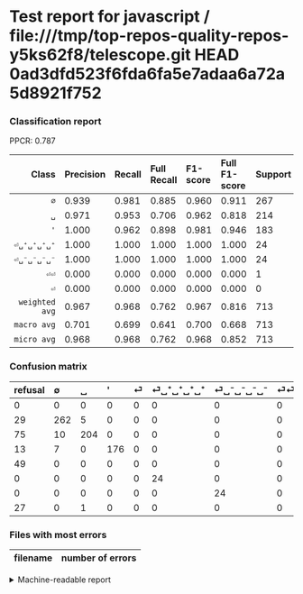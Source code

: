 # Test report for javascript / file:///tmp/top-repos-quality-repos-y5ks62f8/telescope.git HEAD 0ad3dfd523f6fda6fa5e7adaa6a72a5d8921f752

### Classification report

PPCR: 0.787

| Class | Precision | Recall | Full Recall | F1-score | Full F1-score | Support | Full Support | PPCR |
|------:|:----------|:-------|:------------|:---------|:---------|:--------|:-------------|:-----|
| `∅` | 0.939| 0.981| 0.885| 0.960| 0.911| 267| 296| 0.902 |
| `␣` | 0.971| 0.953| 0.706| 0.962| 0.818| 214| 289| 0.740 |
| `'` | 1.000| 0.962| 0.898| 0.981| 0.946| 183| 196| 0.934 |
| `⏎␣⁺␣⁺␣⁺␣⁺` | 1.000| 1.000| 1.000| 1.000| 1.000| 24| 24| 1.000 |
| `⏎␣⁻␣⁻␣⁻␣⁻` | 1.000| 1.000| 1.000| 1.000| 1.000| 24| 24| 1.000 |
| `⏎⏎` | 0.000| 0.000| 0.000| 0.000| 0.000| 1| 28| 0.036 |
| `⏎` | 0.000| 0.000| 0.000| 0.000| 0.000| 0| 49| 0.000 |
| `weighted avg` | 0.967| 0.968| 0.762| 0.967| 0.816| 713| 906| 0.787 |
| `macro avg` | 0.701| 0.699| 0.641| 0.700| 0.668| 713| 906| 0.787 |
| `micro avg` | 0.968| 0.968| 0.762| 0.968| 0.852| 713| 906| 0.787 |

### Confusion matrix

|refusal|  ∅| ␣| '| ⏎| ⏎␣⁺␣⁺␣⁺␣⁺| ⏎␣⁻␣⁻␣⁻␣⁻| ⏎⏎| 
|:---|:---|:---|:---|:---|:---|:---|:---|
|0 |0 |0 |0 |0 |0 |0 |0 |
|29 |262 |5 |0 |0 |0 |0 |0 |
|75 |10 |204 |0 |0 |0 |0 |0 |
|13 |7 |0 |176 |0 |0 |0 |0 |
|49 |0 |0 |0 |0 |0 |0 |0 |
|0 |0 |0 |0 |0 |24 |0 |0 |
|0 |0 |0 |0 |0 |0 |24 |0 |
|27 |0 |1 |0 |0 |0 |0 |0 |

### Files with most errors

| filename | number of errors|
|:----:|:-----|

<details>
    <summary>Machine-readable report</summary>
```json
{
  "cl_report": {"\u0027": {"f1-score": 0.9805013927576601, "precision": 1.0, "recall": 0.9617486338797814, "support": 183}, "macro avg": {"f1-score": 0.7003532147725737, "precision": 0.7014995245409992, "recall": 0.6994704385938378, "support": 713}, "micro avg": {"f1-score": 0.967741935483871, "precision": 0.967741935483871, "recall": 0.967741935483871, "support": 713}, "weighted avg": {"f1-score": 0.9671781787072886, "precision": 0.9672046242376061, "recall": 0.967741935483871, "support": 713}, "\u2205": {"f1-score": 0.9597069597069596, "precision": 0.9390681003584229, "recall": 0.9812734082397003, "support": 267}, "\u23ce": {"f1-score": 0.0, "precision": 0.0, "recall": 0.0, "support": 0}, "\u23ce\u23ce": {"f1-score": 0.0, "precision": 0.0, "recall": 0.0, "support": 1}, "\u23ce\u2423\u207a\u2423\u207a\u2423\u207a\u2423\u207a": {"f1-score": 1.0, "precision": 1.0, "recall": 1.0, "support": 24}, "\u23ce\u2423\u207b\u2423\u207b\u2423\u207b\u2423\u207b": {"f1-score": 1.0, "precision": 1.0, "recall": 1.0, "support": 24}, "\u2423": {"f1-score": 0.9622641509433962, "precision": 0.9714285714285714, "recall": 0.9532710280373832, "support": 214}},
  "cl_report_full": {"\u0027": {"f1-score": 0.9462365591397849, "precision": 1.0, "recall": 0.8979591836734694, "support": 196}, "macro avg": {"f1-score": 0.6678823110724219, "precision": 0.7014995245409992, "recall": 0.6412823816785401, "support": 906}, "micro avg": {"f1-score": 0.8523780111179741, "precision": 0.967741935483871, "recall": 0.7615894039735099, "support": 906}, "weighted avg": {"f1-score": 0.8162307348060621, "precision": 0.8859900826147356, "recall": 0.7615894039735099, "support": 906}, "\u2205": {"f1-score": 0.9113043478260869, "precision": 0.9390681003584229, "recall": 0.8851351351351351, "support": 296}, "\u23ce": {"f1-score": 0.0, "precision": 0.0, "recall": 0.0, "support": 49}, "\u23ce\u23ce": {"f1-score": 0.0, "precision": 0.0, "recall": 0.0, "support": 28}, "\u23ce\u2423\u207a\u2423\u207a\u2423\u207a\u2423\u207a": {"f1-score": 1.0, "precision": 1.0, "recall": 1.0, "support": 24}, "\u23ce\u2423\u207b\u2423\u207b\u2423\u207b\u2423\u207b": {"f1-score": 1.0, "precision": 1.0, "recall": 1.0, "support": 24}, "\u2423": {"f1-score": 0.8176352705410822, "precision": 0.9714285714285714, "recall": 0.7058823529411765, "support": 289}},
  "ppcr": 0.7869757174392936
}
```
</details>
